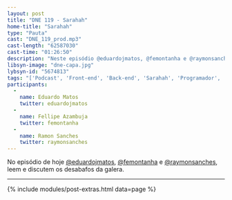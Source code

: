```yaml
---
layout: post
title: "DNE 119 - Sarahah"
home-title: "Sarahah"
type: "Pauta"
cast: "DNE_119_prod.mp3"
cast-length: "62587030"
cast-time: "01:26:50"
description: "Neste episódio @eduardojmatos, @femontanha e @raymonsanches leem e discutem os desabafos da galera."
libsyn-image: "dne-capa.jpg"
lybsyn-id: "5674813"
tags: "['Podcast', 'Front-end', 'Back-end', 'Sarahah', 'Programador', 'Desenvolvedor']"
participants:
  -
    name: Eduardo Matos
    twitter: eduardojmatos
  -
    name: Fellipe Azambuja
    twitter: femontanha
  -
    name: Ramon Sanches
    twitter: raymonsanches
---
```


No episódio de hoje [@eduardojmatos](http://twitter.com/eduardojmatos), [@femontanha](https://twitter.com/femontanha) e [@raymonsanches](https://twitter.com/raymonsanches), leem e discutem os desabafos da galera.

---

{% include modules/post-extras.html data=page %}
